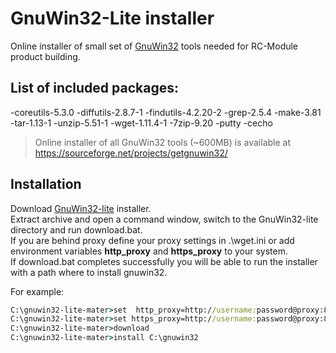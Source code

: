 # GnuWin32-Lite installer
 
Online installer of small set of [GnuWin32](http://gnuwin32.sourceforge.net/) tools needed for RC-Module product building. 

## List of included packages:
-coreutils-5.3.0
-diffutils-2.8.7-1
-findutils-4.2.20-2
-grep-2.5.4
-make-3.81
-tar-1.13-1
-unzip-5.51-1
-wget-1.11.4-1
-7zip-9.20
-putty
-cecho

> Online installer of all GnuWin32 tools (~600MB) is available at https://sourceforge.net/projects/getgnuwin32/

## Installation
Download [GnuWin32-lite](https://github.com/RC-MODULE/gnuwin32-lite/archive/master.zip) installer.    
Extract archive and open a command window, switch to the GnuWin32-lite directory and run download.bat.   
If you are behind proxy define your proxy settings in .\wget.ini or add environment variables **http_proxy** and **https_proxy**  to your system.  
If download.bat completes successfully you will be able to run the installer with a path where to install gnuwin32.   

For example: 
```bat
C:\gnuwin32-lite-mater>set  http_proxy=http://username:password@proxy:80/
C:\gnuwin32-lite-mater>set https_proxy=http://username:password@proxy:80/
C:\gnuwin32-lite-mater>download 
C:\gnuwin32-lite-mater>install C:\gnuwin32 
```

